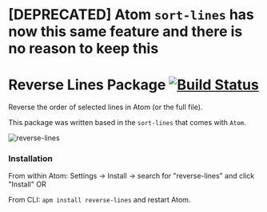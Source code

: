 # [DEPRECATED] Atom `sort-lines` has now this same feature and there is no reason to keep this

# Reverse Lines Package [![Build Status](https://travis-ci.org/daviscabral/atom-reverse-lines.svg?branch=master)](https://travis-ci.org/daviscabral/atom-reverse-lines)

Reverse the order of selected lines in Atom (or the full file).

This package was written based in the `sort-lines` that comes with `Atom`.

![reverse-lines](https://user-images.githubusercontent.com/4285/46218557-4c833280-c31b-11e8-9f37-f3ad5ed869b0.gif)


### Installation

From within Atom: Settings -> Install -> search for "reverse-lines" and click "Install" OR

From CLI: `apm install reverse-lines` and restart Atom.
